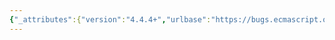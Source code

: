 ```yaml
---
{"_attributes":{"version":"4.4.4+","urlbase":"https://bugs.ecmascript.org/","maintainer":"dherman@mozilla.com"},"bug":{"bug_id":235,"creation_ts":"2011-12-12 00:21:00 -0800","short_desc":"10.2.1.1.3: typo: if/is","delta_ts":"2012-01-05 11:53:32 -0800","product":"Draft for 6th Edition","component":"editorial issue","version":"Rev 4: November 7, 2011 Draft","rep_platform":"All","op_sys":"All","bug_status":"RESOLVED","resolution":"FIXED","priority":"Normal","bug_severity":"minor","everconfirmed":true,"reporter":{"uid":"jmdyck","name":"Michael Dyck"},"assigned_to":{"uid":"allen","name":"Allen Wirfs-Brock"},"long_desc":[{"commentid":522,"comment_count":0,"who":{"uid":"jmdyck","name":"Michael Dyck"},"bug_when":"2011-12-12 00:21:28 -0800","thetext":"10.2.1.1.3 SetMutableBinding (N,V,S)\nstep 6 says:\n\"... so if S if true ...\"\n\nChange the second \"if\" to \"is\"."},{"commentid":533,"comment_count":1,"who":{"uid":"allen","name":"Allen Wirfs-Brock"},"bug_when":"2012-01-05 11:53:32 -0800","thetext":"corrected in revision 5"}]}}
---
```

